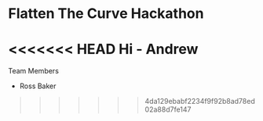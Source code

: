 # Flatten The Curve Hackathon

<<<<<<< HEAD
Hi - Andrew
=======
Team Members
- Ross Baker
>>>>>>> 4da129ebabf2234f9f92b8ad78ed02a88d7fe147
